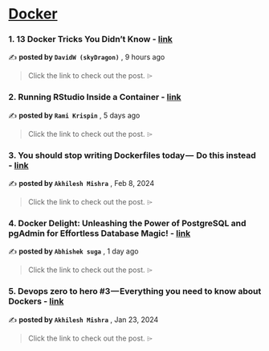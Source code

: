 
<h1><a href=https://medium.com/tag/docker/recommended target="_blank" rel="noopener noreferrer">Docker</a></h1>
<h3>1. 13 Docker Tricks You Didn’t Know - <a href=https://medium.com/overcast-blog/13-docker-tricks-you-didnt-know-47775a4f678f?source=tag_recommended_feed---------0-84----------docker----------a508d71d_c9b5_4ad2_874d_6f9d7b9a00a7------- target="_blank" rel="noopener noreferrer">link</a></h3>

✍️ **posted by `DavidW (skyDragon)`** <date> , 9 hours ago</date>

<blockquote>Click the link to check out the post. ⌲</blockquote>

<h3>2. Running RStudio Inside a Container - <a href=https://medium.com/towards-data-science/running-rstudio-inside-a-container-e9db5e809ff8?source=tag_recommended_feed---------1-107----------docker----------a508d71d_c9b5_4ad2_874d_6f9d7b9a00a7------- target="_blank" rel="noopener noreferrer">link</a></h3>

✍️ **posted by `Rami Krispin`** <date> , 5 days ago</date>

<blockquote>Click the link to check out the post. ⌲</blockquote>

<h3>3. You should stop writing Dockerfiles today —  Do this instead - <a href=https://medium.com/kpmg-uk-engineering/you-should-stop-writing-dockerfiles-today-do-this-instead-3cd8a44cb8b0?source=tag_recommended_feed---------2-85----------docker----------a508d71d_c9b5_4ad2_874d_6f9d7b9a00a7------- target="_blank" rel="noopener noreferrer">link</a></h3>

✍️ **posted by `Akhilesh Mishra`** <date> , Feb 8, 2024</date>

<blockquote>Click the link to check out the post. ⌲</blockquote>

<h3>4. Docker Delight: Unleashing the Power of PostgreSQL and pgAdmin for Effortless Database Magic! - <a href=https://medium.com/@abhisheksuga1996/docker-delight-unleashing-the-power-of-postgresql-and-pgadmin-for-effortless-database-magic-2c01b960cce3?source=tag_recommended_feed---------3-84----------docker----------a508d71d_c9b5_4ad2_874d_6f9d7b9a00a7------- target="_blank" rel="noopener noreferrer">link</a></h3>

✍️ **posted by `Abhishek suga`** <date> , 1 day ago</date>

<blockquote>Click the link to check out the post. ⌲</blockquote>

<h3>5. Devops zero to hero #3 — Everything you need to know about Dockers - <a href=https://medium.com/illumination/devops-zero-to-hero-3-everything-you-need-to-know-about-dockers-7ff321b38e6b?source=tag_recommended_feed---------4-107----------docker----------a508d71d_c9b5_4ad2_874d_6f9d7b9a00a7------- target="_blank" rel="noopener noreferrer">link</a></h3>

✍️ **posted by `Akhilesh Mishra`** <date> , Jan 23, 2024</date>

<blockquote>Click the link to check out the post. ⌲</blockquote>

